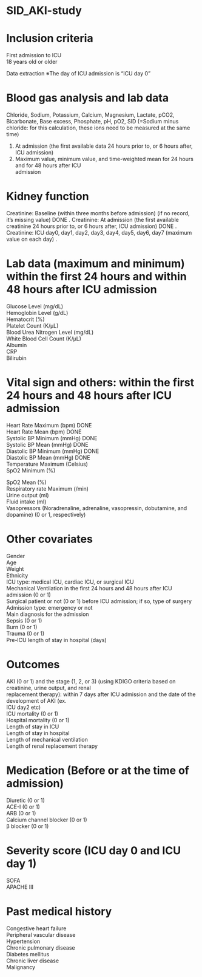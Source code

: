 # SID_AKI-study

# Inclusion criteria
First admission to ICU  
18 years old or older  

Data extraction
※The day of ICU admission is “ICU day 0”

# Blood gas analysis and lab data

Chloride, Sodium, Potassium, Calcium, Magnesium, Lactate, pCO2, Bicarbonate, Base excess, Phosphate,
pH, pO2, SID (=Sodium minus chloride: for this calculation, these ions need to be measured at the same
time)
1. At admission (the first available data 24 hours prior to, or 6 hours after, ICU admission)  
2. Maximum value, minimum value, and time-weighted mean for 24 hours and for 48 hours after ICU  
admission  

# Kidney function
Creatinine: Baseline (within three months before admission) (if no record, it’s missing value) DONE . 
Creatinine: At admission (the first available creatinine 24 hours prior to, or 6 hours after, ICU admission) DONE . 
Creatinine: ICU day0, day1, day2, day3, day4, day5, day6, day7 (maximum value on each day) . 

# Lab data (maximum and minimum) within the first 24 hours and within 48 hours after ICU admission

Glucose Level (mg/dL)  
Hemoglobin Level (g/dL)  
Hematocrit (%)  
Platelet Count (K/μL)  
Blood Urea Nitrogen Level (mg/dL)  
White Blood Cell Count (K/μL)  
Albumin  
CRP  
Bilirubin  

# Vital sign and others: within the first 24 hours and 48 hours after ICU admission
Heart Rate Maximum (bpm) DONE  
Heart Rate Mean (bpm) DONE  
Systolic BP Minimum (mmHg) DONE  
Systolic BP Mean (mmHg) DONE  
Diastolic BP Minimum (mmHg) DONE  
Diastolic BP Mean (mmHg) DONE  
Temperature Maximum (Celsius)  
SpO2 Minimum (%)  

SpO2 Mean (%)  
Respiratory rate Maximum (/min)  
Urine output (ml)  
Fluid intake (ml)  
Vasopressors (Noradrenaline, adrenaline, vasopressin, dobutamine, and dopamine) (0 or 1, respectively)  

# Other covariates
Gender  
Age  
Weight  
Ethnicity  
ICU type: medical ICU, cardiac ICU, or surgical ICU  
Mechanical Ventilation in the first 24 hours and 48 hours after ICU admission (0 or 1)  
Surgical patient or not (0 or 1) before ICU admission; if so, type of surgery  
Admission type: emergency or not  
Main diagnosis for the admission  
Sepsis (0 or 1)  
Burn (0 or 1)  
Trauma (0 or 1)  
Pre-ICU length of stay in hospital (days)  

# Outcomes
AKI (0 or 1) and the stage (1, 2, or 3) (using KDIGO criteria based on creatinine, urine output, and renal  
replacement therapy): within 7 days after ICU admission and the date of the development of AKI (ex.  
ICU day2 etc)  
ICU mortality (0 or 1)  
Hospital mortality (0 or 1)  
Length of stay in ICU  
Length of stay in hospital  
Length of mechanical ventilation  
Length of renal replacement therapy  

# Medication (Before or at the time of admission)
Diuretic (0 or 1)  
ACE-I (0 or 1)  
ARB (0 or 1)  
Calcium channel blocker (0 or 1)  
β blocker (0 or 1)  
# Severity score (ICU day 0 and ICU day 1)  
SOFA  
APACHE III  

# Past medical history
Congestive heart failure  
Peripheral vascular disease  
Hypertension  
Chronic pulmonary disease  
Diabetes mellitus  
Chronic liver disease  
Malignancy  

